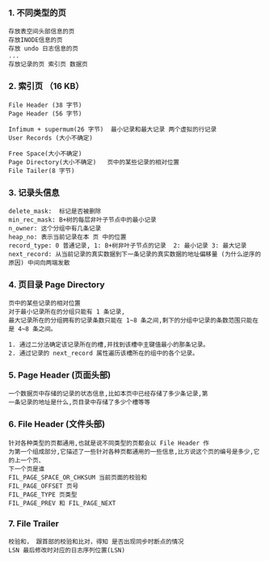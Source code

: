 
### 1. 不同类型的页

    存放表空间头部信息的页
    存放INODE信息的页
    存放 undo 日志信息的页
    ...
    存放记录的页 索引页 数据页

### 2. 索引页  （16 KB）

    File Header (38 字节)
    Page Header (56 字节)
    
    Infimum + supermum(26 字节)  最小记录和最大记录 两个虚拟的行记录
    User Records (大小不确定)

    Free Space(大小不确定)
    Page Directory(大小不确定)   页中的某些记录的相对位置
    File Tailer(8 字节)

### 3. 记录头信息

    delete_mask:  标记是否被删除
    min_rec_mask: B+树的每层非叶子节点中的最小记录
    n_owner: 这个分组中有几条记录
    heap_no: 表示当前记录在本 页 中的位置
    record_type: 0 普通记录, 1: B+树非叶子节点的记录  2: 最小记录 3: 最大记录
    next_record: 从当前记录的真实数据到下一条记录的真实数据的地址偏移量 (为什么逆序的原因) 中间向两端发散

### 4. 页目录 Page Directory
   
    页中的某些记录的相对位置 
    对于最小记录所在的分组只能有 1 条记录,
    最大记录所在的分组拥有的记录条数只能在 1~8 条之间,剩下的分组中记录的条数范围只能在是 4~8 条之间。

    1. 通过二分法确定该记录所在的槽,并找到该槽中主键值最小的那条记录。
    2. 通过记录的 next_record 属性遍历该槽所在的组中的各个记录。

### 5. Page Header (页面头部)
    一个数据页中存储的记录的状态信息,比如本页中已经存储了多少条记录,第
    一条记录的地址是什么,页目录中存储了多少个槽等等

### 6. File Header (文件头部)
    针对各种类型的页都通用,也就是说不同类型的页都会以 File Header 作
    为第一个组成部分,它描述了一些针对各种页都通用的一些信息,比方说这个页的编号是多少,它的上一个页、
    下一个页是谁
    FIL_PAGE_SPACE_OR_CHKSUM 当前页面的校验和
    FIL_PAGE_OFFSET 页号
    FIL_PAGE_TYPE 页类型
    FIL_PAGE_PREV 和 FIL_PAGE_NEXT

### 7. File Trailer
    校验和， 跟首部的校验和比对，得知 是否出现同步时断点的情况
    LSN 最后修改时对应的日志序列位置(LSN)